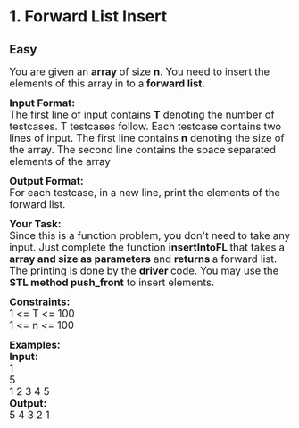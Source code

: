 # 1. Forward List Insert
## Easy
<div class="problem-statement">
                <p></p><p><span style="font-size:18px">You are given an <strong>array </strong>of size <strong>n</strong>. You need to insert the elements of this array in to a<strong> forward list</strong>.</span></p>

<p><span style="font-size:18px"><strong>Input Format:</strong><br>
The first line of input contains <strong>T</strong> denoting the number of testcases. T testcases follow. Each testcase contains two lines of input. The first line contains <strong>n</strong> denoting the size of the array. The second line contains the space separated elements of the array</span></p>

<p><span style="font-size:18px"><strong>Output Format:</strong><br>
For each testcase, in a new line, print the elements of the forward list.</span></p>

<p><span style="font-size:18px"><strong>Your Task:</strong><br>
Since this is a function problem, you don't need to take any input. Just complete the function <strong>insertIntoFL </strong>that takes a <strong>array and size as parameters</strong> and <strong>returns </strong>a forward list. The printing is done by the <strong>driver </strong>code. You may use the <strong>STL method push_front</strong> to insert elements.</span></p>

<p><span style="font-size:18px"><strong>Constraints:</strong><br>
1 &lt;= T &lt;= 100<br>
1 &lt;= n &lt;= 100</span></p>

<p><span style="font-size:18px"><strong>Examples:<br>
Input:</strong><br>
1<br>
5<br>
1 2 3 4 5<br>
<strong>Output:</strong><br>
5 4 3 2 1</span></p>
 <p></p>
            </div>